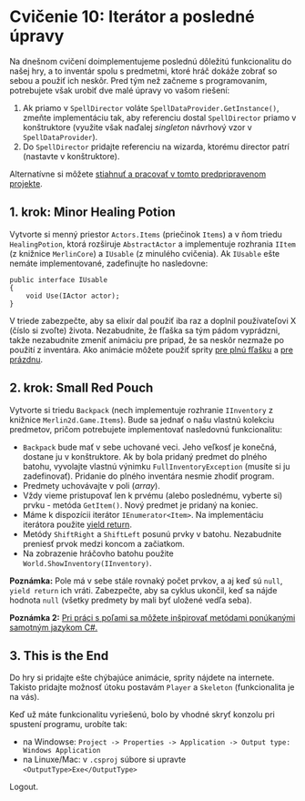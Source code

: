 # Cvičenie 10: Iterátor a posledné úpravy

Na dnešnom cvičení doimplementujeme poslednú dôležitú funkcionalitu do našej hry, a to inventár spolu s predmetmi, ktoré hráč dokáže zobrať so sebou a použiť ich neskôr. Pred tým než začneme s programovaním, potrebujete však urobiť dve malé úpravy vo vašom riešení:

1. Ak priamo v `SpellDirector` voláte `SpellDataProvider.GetInstance()`, zmeňte implementáciu tak, aby referenciu dostal `SpellDirector` priamo v konštruktore (využite však naďalej *singleton* návrhový vzor v `SpellDataProvider`).
2. Do `SpellDirector` pridajte referenciu na wizarda, ktorému director patrí (nastavte v konštruktore).

Alternatívne si môžete [stiahnuť a pracovať v tomto predpripravenom projekte](lab10/lab10.zip).

## 1. krok: Minor Healing Potion
Vytvorte si menný priestor `Actors.Items` (priečinok `Items`) a v ňom triedu `HealingPotion`, ktorá rozširuje `AbstractActor` a implementuje rozhrania `IItem` (z knižnice `MerlinCore`) a `IUsable` (z minulého cvičenia). Ak `IUsable` ešte nemáte implementované, zadefinujte ho nasledovne:

```
public interface IUsable
{
    void Use(IActor actor);
}
```

V triede zabezpečte, aby sa elixír dal použiť iba raz a doplnil používateľovi X (číslo si zvoľte) života. Nezabudnite, že fľaška sa tým pádom vyprádzni, takže nezabudnite zmeniť animáciu pre prípad, že sa neskôr nezmaže po použití z inventára. Ako animácie môžete použiť sprity [pre plnú fľašku](lab10/healingpotion.png) a [pre prázdnu](lab10/healingpotion_empty.png).

## 2. krok: Small Red Pouch
Vytvorte si triedu `Backpack` (nech implementuje rozhranie `IInventory` z knižnice `Merlin2d.Game.Items`). Bude sa jednať o našu vlastnú kolekciu predmetov, pričom potrebujete implementovať nasledovnú funkcionalitu:

* `Backpack` bude mať v sebe uchované veci. Jeho veľkosť je konečná, dostane ju v konštruktore. Ak by bola pridaný predmet do plného batohu, vyvolajte vlastnú výnimku `FullInventoryException` (musíte si ju zadefinovať). Pridanie do plného inventára nesmie zhodiť program.
* Predmety uchovávajte v poli (*array*).
* Vždy vieme pristupovať len k prvému (alebo poslednému, vyberte si) prvku - metóda `GetItem()`. Nový predmet je pridaný na koniec.
* Máme k dispozícii iterátor `IEnumerator<Item>`. Na implementáciu iterátora použite [yield return](https://learn.microsoft.com/en-us/dotnet/csharp/language-reference/statements/yield).
* Metódy `ShiftRight` a `ShiftLeft` posunú prvky v batohu. Nezabudnite preniesť prvok medzi koncom a začiatkom.
* Na zobrazenie hráčovho batohu použite `World.ShowInventory(IInventory)`.

**Poznámka:** Pole má v sebe stále rovnaký počet prvkov, a aj keď sú `null`, `yield return` ich vráti. Zabezpečte, aby sa cyklus ukončil, keď sa nájde hodnota `null` (všetky predmety by mali byť uložené vedľa seba).

**Poznámka 2:** [Pri práci s poľami sa môžete inšpirovať metódami ponúkanými samotným jazykom C#.](https://learn.microsoft.com/en-us/dotnet/api/system.array?view=net-6.0)

## 3. This is the End
Do hry si pridajte ešte chýbajúce animácie, sprity nájdete na internete. Takisto pridajte možnosť útoku postavám `Player` a `Skeleton` (funkcionalita je na vás).

Keď už máte funkcionalitu vyriešenú, bolo by vhodné skryť konzolu pri spustení programu, urobíte tak:

* na Windowse: `Project -> Properties -> Application -> Output type: Windows Application`
* na Linuxe/Mac: v `.csproj` súbore si upravte `<OutputType>Exe</OutputType>`

Logout.
